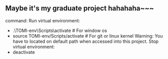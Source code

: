 ## Maybe it's my graduate project hahahaha~~~
command:
Run virtual environment: 
- .\TOMI-env\Scripts\activate  # For window os
- source TOMI-env/Scripts/activate # For git or linux kernel
Warning: You have to located on default path when accessed into this project.
Stop virtual environment: 
- deactivate